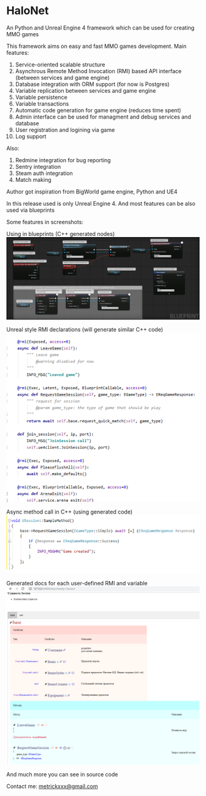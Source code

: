 # HaloNet
An Python and Unreal Engine 4 framework which can be used for creating MMO games

This framework aims on easy and fast MMO games development.
Main features: 
 1. Service-oriented scalable structure
 2. Asynchrous Remote Method Invocation (RMI) based API interface (between services and game engine)
 3. Database integration with ORM support (for now is Postgres)
 4. Variable replication between services and game engine
 5. Variable persistence
 6. Variable transactions
 7. Automatic code generation for game engine (reduces time spent)
 8. Admin interface can be used for managment and debug services and database
 9. User registration and logining via game
 10. Log support

Also:
 1. Redmine integration for bug reporting
 2. Sentry integration
 3. Steam auth integration
 4. Match making

Author got inspiration from BigWorld game engine, Python and UE4

In this release used is only Unreal Engine 4. And most features can be also used via blueprints

Some features in screenshots:

Using in blueprints (C++ generated nodes)
![alt text](https://github.com/broly/HaloNet/blob/master/Pics/halonet_blueprint.png?raw=true)

Unreal style RMI declarations (will generate similar C++ code)
![alt text](https://github.com/broly/HaloNet/blob/master/Pics/halonet_rmi.png?raw=true)

Async method call in C++ (using generated code)
![alt text](https://github.com/broly/HaloNet/blob/master/Pics/halonet_ue4_async_call.png?raw=true)

Generated docs for each user-defined RMI and variable
![alt text](https://github.com/broly/HaloNet/blob/master/Pics/halonet_generated_methods.png?raw=true)

And much more you can see in source code

Contact me: metrickxxx@gmail.com
